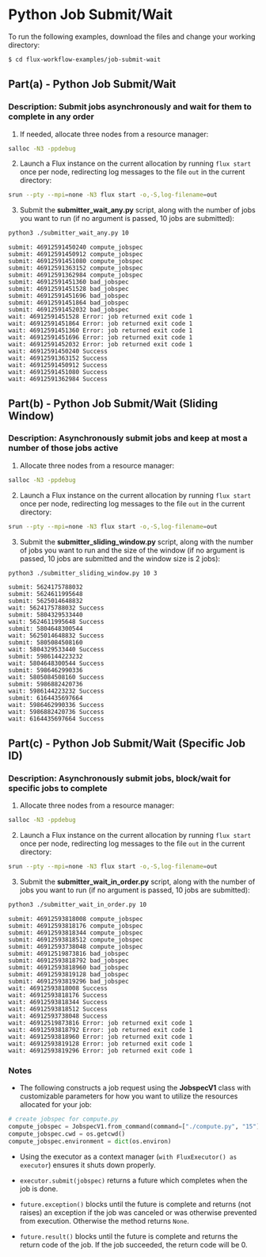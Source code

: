 # Python Job Submit/Wait

To run the following examples, download the files and change your working directory:

```bash
$ cd flux-workflow-examples/job-submit-wait
```

## Part(a) - Python Job Submit/Wait

### Description: Submit jobs asynchronously and wait for them to complete in any order

1. If needed, allocate three nodes from a resource manager:

```bash
salloc -N3 -ppdebug
```

2. Launch a Flux instance on the current allocation by running `flux start` once per node, redirecting log messages to the file `out` in the current directory:

```bash
srun --pty --mpi=none -N3 flux start -o,-S,log-filename=out
```

3. Submit the **submitter_wait_any.py** script, along with the number of jobs you want to run (if no argument is passed, 10 jobs are submitted):

```bash
python3 ./submitter_wait_any.py 10
```
```console
submit: 46912591450240 compute_jobspec
submit: 46912591450912 compute_jobspec
submit: 46912591451080 compute_jobspec
submit: 46912591363152 compute_jobspec
submit: 46912591362984 compute_jobspec
submit: 46912591451360 bad_jobspec
submit: 46912591451528 bad_jobspec
submit: 46912591451696 bad_jobspec
submit: 46912591451864 bad_jobspec
submit: 46912591452032 bad_jobspec
wait: 46912591451528 Error: job returned exit code 1
wait: 46912591451864 Error: job returned exit code 1
wait: 46912591451360 Error: job returned exit code 1
wait: 46912591451696 Error: job returned exit code 1
wait: 46912591452032 Error: job returned exit code 1
wait: 46912591450240 Success
wait: 46912591363152 Success
wait: 46912591450912 Success
wait: 46912591451080 Success
wait: 46912591362984 Success
```

## Part(b) - Python Job Submit/Wait (Sliding Window)

### Description: Asynchronously submit jobs and keep at most a number of those jobs active

1. Allocate three nodes from a resource manager:

```bash
salloc -N3 -ppdebug
```

2. Launch a Flux instance on the current allocation by running `flux start` once per node, redirecting log messages to the file `out` in the current directory:

```bash
srun --pty --mpi=none -N3 flux start -o,-S,log-filename=out
```

3. Submit the **submitter_sliding_window.py** script, along with the number of jobs you want to run and the size of the window (if no argument is passed, 10 jobs are submitted and the window size is 2 jobs):

```bash
python3 ./submitter_sliding_window.py 10 3
```
```console
submit: 5624175788032
submit: 5624611995648
submit: 5625014648832
wait: 5624175788032 Success
submit: 5804329533440
wait: 5624611995648 Success
submit: 5804648300544
wait: 5625014648832 Success
submit: 5805084508160
wait: 5804329533440 Success
submit: 5986144223232
wait: 5804648300544 Success
submit: 5986462990336
wait: 5805084508160 Success
submit: 5986882420736
wait: 5986144223232 Success
submit: 6164435697664
wait: 5986462990336 Success
wait: 5986882420736 Success
wait: 6164435697664 Success
```


## Part(c) - Python Job Submit/Wait (Specific Job ID)

### Description: Asynchronously submit jobs, block/wait for specific jobs to complete

1. Allocate three nodes from a resource manager:

```bash
salloc -N3 -ppdebug
```

2. Launch a Flux instance on the current allocation by running `flux start` once per node, redirecting log messages to the file `out` in the current directory:

```bash
srun --pty --mpi=none -N3 flux start -o,-S,log-filename=out
```

3. Submit the **submitter_wait_in_order.py** script, along with the number of jobs you want to run (if no argument is passed, 10 jobs are submitted):

```bash
python3 ./submitter_wait_in_order.py 10
```
```console
submit: 46912593818008 compute_jobspec
submit: 46912593818176 compute_jobspec
submit: 46912593818344 compute_jobspec
submit: 46912593818512 compute_jobspec
submit: 46912593738048 compute_jobspec
submit: 46912519873816 bad_jobspec
submit: 46912593818792 bad_jobspec
submit: 46912593818960 bad_jobspec
submit: 46912593819128 bad_jobspec
submit: 46912593819296 bad_jobspec
wait: 46912593818008 Success
wait: 46912593818176 Success
wait: 46912593818344 Success
wait: 46912593818512 Success
wait: 46912593738048 Success
wait: 46912519873816 Error: job returned exit code 1
wait: 46912593818792 Error: job returned exit code 1
wait: 46912593818960 Error: job returned exit code 1
wait: 46912593819128 Error: job returned exit code 1
wait: 46912593819296 Error: job returned exit code 1
```

### Notes

- The following constructs a job request using the **JobspecV1** class with customizable parameters for how you want to utilize the resources allocated for your job:

```python
# create jobspec for compute.py
compute_jobspec = JobspecV1.from_command(command=["./compute.py", "15"], num_tasks=4, num_nodes=2, cores_per_task=2)
compute_jobspec.cwd = os.getcwd()
compute_jobspec.environment = dict(os.environ)
```

- Using the executor as a context manager (`with FluxExecutor() as executor`) ensures it shuts down properly.

- `executor.submit(jobspec)` returns a future which completes when the job is done.

- `future.exception()` blocks until the future is complete and returns (not raises) an exception if the job was canceled or was otherwise prevented from execution. Otherwise the method returns ``None``.

- `future.result()` blocks until the future is complete and returns the return code of the job. If the job succeeded, the return code will be 0.
